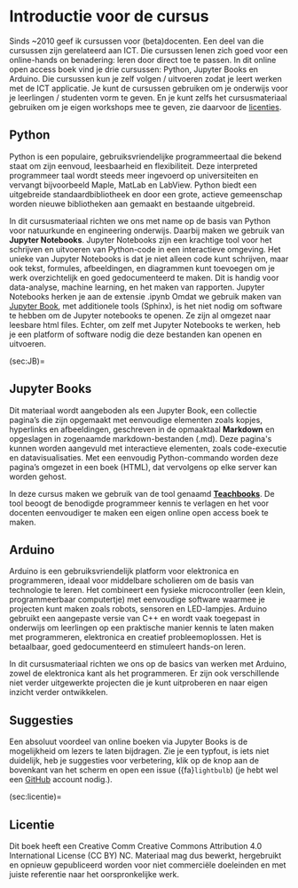 # Introductie voor de cursus

Sinds ~2010 geef ik cursussen voor (beta)docenten. Een deel van die cursussen zijn gerelateerd aan ICT. Die cursussen lenen zich goed voor een online-hands on benadering: leren door direct toe te passen. In dit online open access boek vind je drie cursussen: Python, Jupyter Books en Arduino. Die cursussen kun je zelf volgen / uitvoeren zodat je leert werken met de ICT applicatie. Je kunt de cursussen gebruiken om je onderwijs voor je leerlingen / studenten vorm te geven. En je kunt zelfs het cursusmateriaal gebruiken om je eigen workshops mee te geven, zie daarvoor de [licenties](sec:licentie).

## Python
Python is een populaire, gebruiksvriendelijke programmeertaal die bekend staat om zijn eenvoud, leesbaarheid en flexibiliteit. Deze interpreted programmeer taal wordt steeds meer ingevoerd op universiteiten en vervangt bijvoorbeeld Maple, MatLab en LabView. Python biedt een uitgebreide standaardbibliotheek en door een grote, actieve gemeenschap worden nieuwe bibliotheken aan gemaakt en bestaande uitgebreid. 

In dit cursusmateriaal richten we ons met name op de basis van Python voor natuurkunde en engineering onderwijs. Daarbij maken we gebruik van **Jupyter Notebooks**. Jupyter Notebooks zijn een krachtige tool voor het schrijven en uitvoeren van Python-code in een interactieve omgeving. Het unieke van Jupyter Notebooks is dat je niet alleen code kunt schrijven, maar ook tekst, formules, afbeeldingen, en diagrammen kunt toevoegen om je werk overzichtelijk en goed gedocumenteerd te maken. Dit is handig voor data-analyse, machine learning, en het maken van rapporten. Jupyter Notebooks herken je aan de extensie .ipynb Omdat we gebruik maken van [Jupyter Book](sec:JB), met additionele tools (Sphinx), is het niet nodig om software te hebben om de Jupyter notebooks te openen. Ze zijn al omgezet naar leesbare html files. Echter, om zelf met Jupyter Notebooks te werken, heb je een platform of software nodig die deze bestanden kan openen en uitvoeren. 

(sec:JB)=
## Jupyter Books
Dit materiaal wordt aangeboden als een Jupyter Book, een collectie pagina’s die zijn opgemaakt met eenvoudige elementen zoals kopjes, hyperlinks en afbeeldingen, geschreven in de opmaaktaal **Markdown** en opgeslagen in zogenaamde markdown-bestanden (.md). Deze pagina's kunnen worden aangevuld met interactieve elementen, zoals code-executie en datavisualisaties. Met een eenvoudig Python-commando worden deze pagina’s omgezet in een boek (HTML), dat vervolgens op elke server kan worden gehost.

In deze cursus maken we gebruik van de tool genaamd **[Teachbooks](https://teachbooks.io/)**. De tool beoogt de benodigde programmeer kennis te verlagen en het voor docenten eenvoudiger te maken een eigen online open access boek te maken.

## Arduino
Arduino is een gebruiksvriendelijk platform voor elektronica en programmeren, ideaal voor middelbare scholieren om de basis van technologie te leren. Het combineert een fysieke microcontroller (een klein, programmeerbaar computertje) met eenvoudige software waarmee je projecten kunt maken zoals robots, sensoren en LED-lampjes. Arduino gebruikt een aangepaste versie van C++ en wordt vaak toegepast in onderwijs om leerlingen op een praktische manier kennis te laten maken met programmeren, elektronica en creatief probleemoplossen. Het is betaalbaar, goed gedocumenteerd en stimuleert hands-on leren.

In dit cursusmateriaal richten we ons op de basics van werken met Arduino, zowel de elektronica kant als het programmeren. Er zijn ook verschillende niet verder uitgewerkte projecten die je kunt uitproberen en naar eigen inzicht verder ontwikkelen.

## Suggesties
Een absoluut voordeel van online boeken via Jupyter Books is de mogelijkheid om lezers te laten bijdragen. Zie je een typfout, is iets niet duidelijk, heb je suggesties voor verbetering, klik op de <i class="fa-brands fa-github"></i> knop aan de bovenkant van het scherm en open een issue ({fa}`lightbulb`) (je hebt wel een [GitHub](./Software/Github.md) account nodig.). 

(sec:licentie)=
## Licentie
Dit boek heeft een Creative Comm Creative Commons Attribution 4.0 International License (CC BY) NC. Materiaal mag dus bewerkt, hergebruikt en opnieuw gepubliceerd worden voor niet commerciële doeleinden en met juiste referentie naar het oorspronkelijke werk.